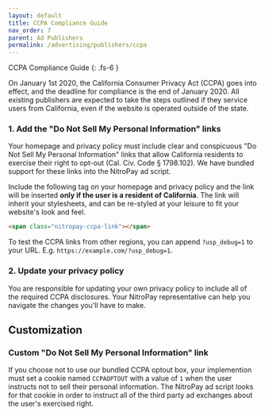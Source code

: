 ```yaml
---
layout: default
title: CCPA Compliance Guide
nav_order: 7
parent: Ad Publishers
permalink: /advertising/publishers/ccpa
---
```


CCPA Compliance Guide
{: .fs-6 }

On January 1st 2020, the California Consumer Privacy Act (CCPA) goes into effect, and the deadline for compliance is the end of January 2020. All existing publishers are expected to take the steps outlined if they service users from California, even if the website is operated outside of the state.

### 1. Add the "Do Not Sell My Personal Information" links

Your homepage and privacy policy must include clear and conspicuous "Do Not Sell My Personal Information" links that allow California residents to exercise their right to opt-out (Cal. Civ. Code § 1798.102). We have bundled support for these links into the NitroPay ad script.

Include the following tag on your homepage and privacy policy and the link will be inserted **only if the user is a resident of California**. The link will inherit your stylesheets, and can be re-styled at your leisure to fit your website's look and feel.

```html
<span class="nitropay-ccpa-link"></span>
```

To test the CCPA links from other regions, you can append `?usp_debug=1` to your URL. E.g. `https://example.com/?usp_debug=1`.

### 2. Update your privacy policy

You are responsible for updating your own privacy policy to include all of the required CCPA disclosures. Your NitroPay representative can help you navigate the changes you'll have to make.

## Customization

### Custom "Do Not Sell My Personal Information" link

If you choose not to use our bundled CCPA optout box, your implemention must set a cookie named `CCPAOPTOUT` with a value of `1` when the user instructs not to sell their personal information. The NitroPay ad script looks for that cookie in order to instruct all of the third party ad exchanges about the user's exercised right.
